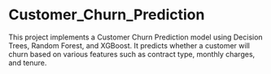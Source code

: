 # Customer_Churn_Prediction
This project implements a Customer Churn Prediction model using Decision Trees, Random Forest, and XGBoost. It predicts whether a customer will churn based on various features such as contract type, monthly charges, and tenure.
